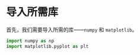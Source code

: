 # 导入所需库

首先，我们需要导入所需的库——`numpy` 和 `matplotlib`。

```python
import numpy as np
import matplotlib.pyplot as plt
```

